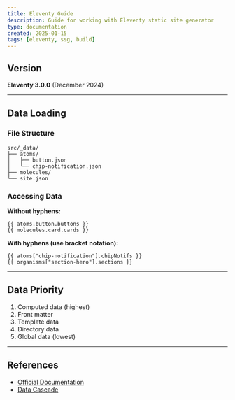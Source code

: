 ```yaml
---
title: Eleventy Guide
description: Guide for working with Eleventy static site generator
type: documentation
created: 2025-01-15
tags: [eleventy, ssg, build]
---
```


## Version

**Eleventy 3.0.0** (December 2024)

---

## Data Loading

### File Structure

```text
src/_data/
├── atoms/
│   ├── button.json
│   └── chip-notification.json
├── molecules/
└── site.json
```

### Accessing Data

**Without hyphens:**

```njk
{{ atoms.button.buttons }}
{{ molecules.card.cards }}
```

**With hyphens (use bracket notation):**

```njk
{{ atoms["chip-notification"].chipNotifs }}
{{ organisms["section-hero"].sections }}
```

---

## Data Priority

1. Computed data (highest)
2. Front matter
3. Template data
4. Directory data
5. Global data (lowest)

---

## References

- [Official Documentation](https://www.11ty.dev/docs/)
- [Data Cascade](https://www.11ty.dev/docs/data-cascade/)
